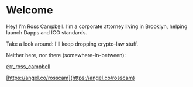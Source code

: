 # Welcome

Hey! I’m Ross Campbell. I’m a corporate attorney living in Brooklyn, helping launch Dapps and ICO standards. 

Take a look around: I'll keep dropping crypto-law stuff.

Neither here, nor there \(somewhere-in-between\):

[@r\_ross\_campbell](https://twitter.com/r_ross_campbell)

[https://angel.co/rosscam](https://angel.co/rosscam) 



